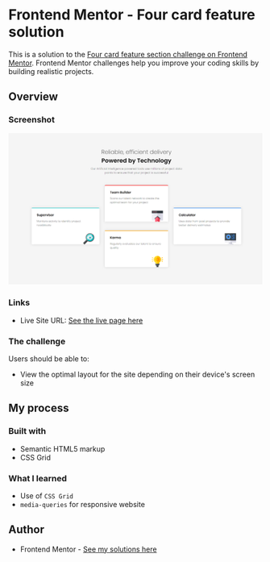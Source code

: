 # Frontend Mentor - Four card feature solution

This is a solution to the [Four card feature section challenge on Frontend Mentor](https://www.frontendmentor.io/challenges/four-card-feature-section-weK1eFYK). Frontend Mentor challenges help you improve your coding skills by building realistic projects.

## Overview

### Screenshot

![](./screenshot.png)

### Links

- Live Site URL: [See the live page here](https://kasia307584.github.io/challenge_Four-Card-Section/)

### The challenge

Users should be able to:

- View the optimal layout for the site depending on their device's screen size

## My process

### Built with

- Semantic HTML5 markup
- CSS Grid

### What I learned

- Use of `CSS Grid`
- `media-queries` for responsive website

## Author

- Frontend Mentor - [See my solutions here](https://www.frontendmentor.io/profile/Kasia307584)
